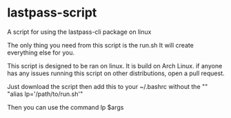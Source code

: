 # lastpass-script
A script for using the lastpass-cli package on linux

The only thing you need from this script is the run.sh
It will create everything else for you.

This script is designed to be ran on linux. It is build on Arch Linux. 
if anyone has any issues running this script on other distributions, open a pull request.

Just download the script then add this to your ~/.bashrc without the ""
"alias lp='/path/to/run.sh'"

Then you can use the command lp $args
